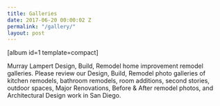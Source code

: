 ```yaml
---
title: Galleries
date: 2017-06-20 00:00:02 Z
permalink: "/gallery/"
layout: post
---
```


[album id=1 template=compact]

Murray Lampert Design, Build, Remodel home improvement remodel galleries. Please review our Design, Build, Remodel photo galleries of kitchen remodels, bathroom remodels, room additions, second stories, outdoor spaces, Major Renovations, Before &amp; After remodel photos, and Architectural Design work in San Diego.
